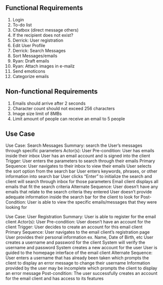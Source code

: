 

## Functional Requirements
1. Login
2. To-do list
3. Chatbox (direct message others)
4. If the recipient does not exist?
5. Derrick: User registration
6. Edit User Profile
7. Derrick: Search Messages 
8. Sort Messages/emails
9. Ryan: Draft emails
10. Ryan: Attach images in e-mailz
11. Send emoticons
12. Categorize emails

## Non-functional Requirements
1. Emails should arrive after 2 seconds
2. Character count should not exceed 256 characters
3. Image size limit of 8MBs
4. Limit amount of people can receive an email to 5 people


## Use Case

Use Case: Search Messages
Summary: search the User’s messages through specific parameters
Actor(s): User
Pre-condition: User has emails inside their inbox 
User has an email account and is signed into the client 
Trigger: User enters the parameters to search through their emails
Primary Sequence: 
User navigates to their inbox to view their emails
User selects the sort option from the search bar 
User enters keywords, phrases, or other information into search bar
User clicks “Enter” to initialize the search and client will search through inbox for those parameters
Email client displays all emails that fit the search criteria 
Alternate Sequence:
User doesn’t have any emails that relate to the search criteria they entered
User doesn’t provide adequate information inside the search bar for the client to look for
Post-Condition: User is able to view the specific emails/messages that they were looking for


Use Case: User Registration 
Summary: User is able to register for the email client
Actor(s): User
Pre-condition: User doesn’t have an account for the client
Trigger: User decides to create an account for this email client
Primary Sequence: 
User navigates to the email client’s registration page
User provides their personal information ex. Name, Date of Birth, etc
User creates a username and password for the client
System will verify the username and password 
System creates a new account for the user 
User is guided to the homepage interface of the email client
Alternate Sequence: User enters a username that has already been taken which prompts the client to display an error message to change their username 
Information provided by the user may be incomplete which prompts the client to display an error message
Post-condition: The user successfully creates an account for the email client and has access to its features 





